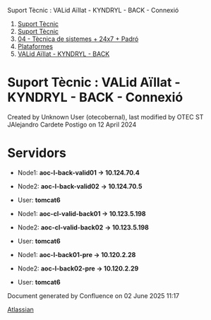 Suport Tècnic : VALid Aïllat - KYNDRYL - BACK - Connexió  

1.  [Suport Tècnic](index.html)
2.  [Suport Tècnic](13893782.html)
3.  [04 - Tècnica de sistemes + 24x7 + Padró](26313202.html)
4.  [Plataformes](Plataformes_41520520.html)
5.  [VALid Aïllat - KYNDRYL - BACK](41520552.html)

Suport Tècnic : VALid Aïllat - KYNDRYL - BACK - Connexió
========================================================

Created by Unknown User (otecobernal), last modified by OTEC ST JAlejandro Cardete Postigo on 12 April 2024

Servidors 
==========

*   Node1: **aoc-l-back-valid01 → 10.124.70.4**
    
*   Node2: **aoc-l-back-valid02** **→ 10.124.70.5**
*   User: **tomcat6**

*   Node1: **aoc-cl-valid-back01 → 10.123.5.198**
    
*   Node2: **aoc-cl-valid-back02** **→ 10.123.5.198**
*   User: **tomcat6**

*   Node1: **aoc-l-back01-pre → 10.120.2.28**
    
*   Node2: **aoc-l-back02-pre → 10.120.2.29**
*   User: **tomcat6**

Document generated by Confluence on 02 June 2025 11:17

[Atlassian](http://www.atlassian.com/)